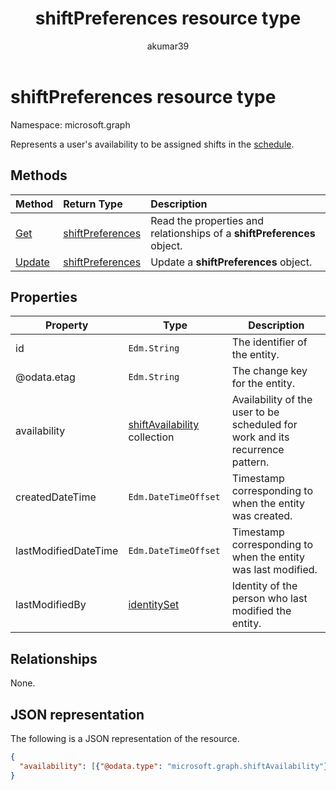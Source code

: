 ﻿---
title: "shiftPreferences resource type"
description: "Represents a user's availability to be assigned shifts in the schedule."
localization_priority: Normal
author: "akumar39"
ms.prod: "microsoft-teams"
doc_type: "resourcePageType"
---

# shiftPreferences resource type

Namespace: microsoft.graph

Represents a user's availability to be assigned shifts in the [schedule](schedule.md).

## Methods

| Method                                   | Return Type                             | Description                                                             |
| :--------------------------------------- | :-------------------------------------- | :---------------------------------------------------------------------- |
| [Get](../api/shiftpreferences-get.md)    | [shiftPreferences](shiftpreferences.md) | Read the properties and relationships of a **shiftPreferences** object. |
| [Update](../api/shiftpreferences-put.md) | [shiftPreferences](shiftpreferences.md) | Update a **shiftPreferences** object.                                   |

## Properties

| Property             | Type                                                 | Description                                                                   |
| -------------------- | ---------------------------------------------------- | ----------------------------------------------------------------------------- |
| id                   | `Edm.String`                                         | The identifier of the entity.                                                 |
| @odata.etag          | `Edm.String`                                         | The change key for the entity.                                                |
| availability         | [shiftAvailability](shiftavailability.md) collection | Availability of the user to be scheduled for work and its recurrence pattern. |
| createdDateTime      | `Edm.DateTimeOffset`                                 | Timestamp corresponding to when the entity was created.                       |
| lastModifiedDateTime | `Edm.DateTimeOffset`                                 | Timestamp corresponding to when the entity was last modified.                 |
| lastModifiedBy       | [identitySet](identityset.md)                        | Identity of the person who last modified the entity.                          |

## Relationships

None.

## JSON representation

The following is a JSON representation of the resource.

<!-- {
  "blockType": "resource",
  "optionalProperties": [

  ],
  "@odata.type": "microsoft.graph.shiftPreferences",
  "baseType": "microsoft.graph.changeTrackedEntity"
}-->

```json
{
  "availability": [{"@odata.type": "microsoft.graph.shiftAvailability"}]
}
```

<!-- uuid: 16cd6b66-4b1a-43a1-adaf-3a886856ed98
2019-02-04 14:57:30 UTC -->

<!-- {
  "type": "#page.annotation",
  "description": "shiftPreferences resource",
  "keywords": "",
  "section": "documentation",
  "tocPath": ""
}-->
